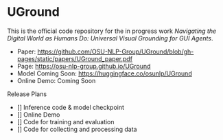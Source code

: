 # UGround
This is the official code repository for the in progress work *Navigating the Digital World as Humans Do: Universal Visual Grounding for GUI Agents*.

- Paper: https://github.com/OSU-NLP-Group/UGround/blob/gh-pages/static/papers/UGround_paper.pdf
- Page: https://osu-nlp-group.github.io/UGround
- Model Coming Soon: https://huggingface.co/osunlp/UGround
- Online Demo: Coming Soon

Release Plans

- [] Inference code & model checkpoint
- [] Online Demo
- [] Code for training and evaluation
- [] Code for collecting and processing data
